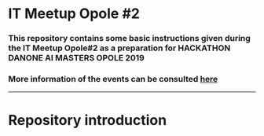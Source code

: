 # IT Meetup Opole #2
### This repository contains some basic instructions given during the IT Meetup Opole#2 as a preparation for HACKATHON DANONE AI MASTERS OPOLE 2019
### More information of the events can be consulted [here](http://hackathon.opole.pl/index.php/en/)

____________________________
# Repository introduction
